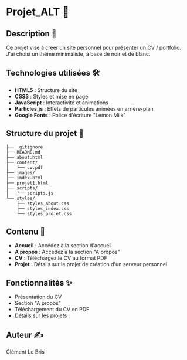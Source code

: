 # Projet_ALT 🚀

## Description 📄
Ce projet vise à créer un site personnel pour présenter un CV / portfolio. J'ai choisi un thème minimaliste, à base de noir et de blanc.

## Technologies utilisées 🛠️
- **HTML5** : Structure du site
- **CSS3** : Styles et mise en page
- **JavaScript** : Interactivité et animations
- **Particles.js** : Effets de particules animées en arrière-plan
- **Google Fonts** : Police d'écriture "Lemon Milk"

## Structure du projet 📁
```
├── .gitignore
├── README.md
├── about.html
├── content/
│   └── cv.pdf
├── images/
├── index.html
├── projet1.html
├── scripts/
│   └── scripts.js
└── styles/
    ├── styles_about.css
    ├── styles_index.css
    └── styles_projet.css
```

## Contenu 📑
- **Accueil** : Accédez à la section d'accueil
- **A propos** : Accédez à la section "A propos"
- **CV** : Téléchargez le CV au format PDF
- **Projet** : Détails sur le projet de création d'un serveur personnel

## Fonctionnalités ✨
- Présentation du CV
- Section "A propos"
- Téléchargement du CV en PDF
- Détails sur les projets

## Auteur ✍️
Clément Le Bris

